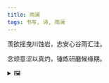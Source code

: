 ```yaml
---
title: 雨澜
tags: 书写, 诗, 雨澜
---
```


羡欲摇曳川蚀岩，志安心谷雨汇洼。

念顽意涩以真灼，锤炼研磨候缘期。

<details><summary>🖼️</summary>

![](writings/images/2016-05-30-23-52-yu-lan.JPG)

</details>
